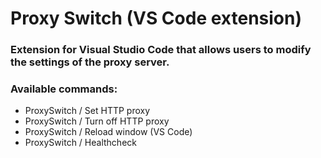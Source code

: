 # Proxy Switch (VS Code extension)

### Extension for Visual Studio Code that allows users to modify the settings of the proxy server.

### Available commands:
* ProxySwitch / Set HTTP proxy
* ProxySwitch / Turn off HTTP proxy
* ProxySwitch / Reload window (VS Code)
* ProxySwitch / Healthcheck
